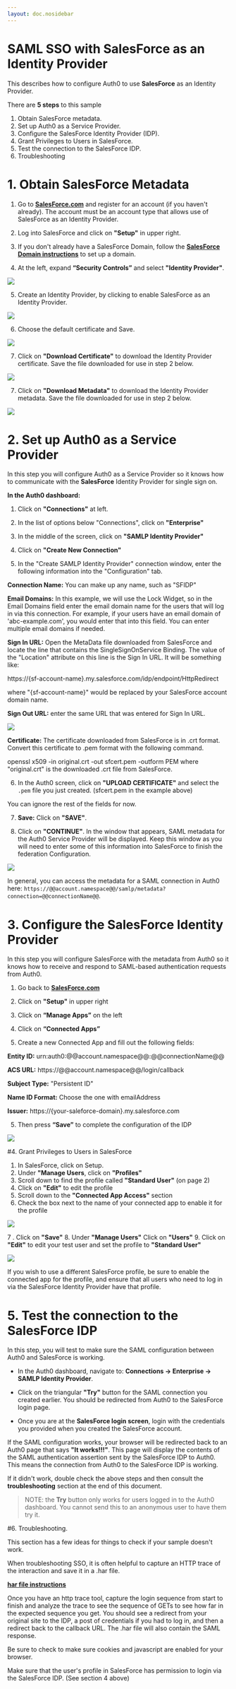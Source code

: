 ```yaml
---
layout: doc.nosidebar
---
```

# SAML SSO with SalesForce as an Identity Provider
This describes how to configure Auth0 to use __SalesForce__ as an Identity Provider.

There are **5 steps** to this sample

1. Obtain SalesForce metadata.
2. Set up Auth0 as a Service Provider.
3. Configure the SalesForce Identity Provider (IDP).
4. Grant Privileges to Users in SalesForce.
5. Test the connection to the SalesForce IDP.
6. Troubleshooting



# 1. Obtain SalesForce Metadata

1. Go to **[SalesForce.com](http://SalesForce.com)** and register for an account (if you haven't already).  The account must be an account type that allows use of SalesForce as an Identity Provider.

2. Log into SalesForce and click on **"Setup"** in upper right.

3. If you don't already have a SalesForce Domain, follow the  **[SalesForce Domain instructions](https://help.salesforce.com/apex/HTViewHelpDoc?id=domain_name_setup.htm&language=en_US)** to set up a domain.

4. At the left, expand **“Security Controls”** and select **"Identity Provider"**.

 ![](https://cdn.auth0.com/docs/img/salesforceidp-1.png)


5. Create an Identity Provider, by clicking to enable SalesForce as an Identity Provider.

 ![](https://cdn.auth0.com/docs/img/salesforceidp-2.png)

6. Choose the default certificate and Save.

 ![](https://cdn.auth0.com/docs/img/salesforceidp-3.png)

7. Click on **"Download Certificate"** to download the Identity Provider certificate.  Save the file downloaded for use in step 2 below.

 ![](https://cdn.auth0.com/docs/img/salesforceidp-4.png)

7. Click on **"Download Metadata"** to download the Identity Provider metadata.  Save the file downloaded for use in step 2 below.

 ![](https://cdn.auth0.com/docs/img/salesforceidp-5.png)


# 2. Set up Auth0 as a Service Provider

In this step you will configure Auth0 as a Service Provider so it knows how to communicate with the __SalesForce__ Identity Provider for single sign on.

**In the Auth0 dashboard:**

1. Click on **"Connections"** at left.
2. In the list of options below "Connections", click on **"Enterprise"**
3. In the middle of the screen, click on **"SAMLP Identity Provider"**
4. Click on **"Create New Connection"**


5. In the "Create SAMLP Identity Provider" connection window, enter the following information into the "Configuration" tab.

**Connection Name:** You can make up any name, such as "SFIDP"

**Email Domains:** In this example, we will use the Lock Widget, so in the Email Domains field enter the email domain name for the users that will log in via this connection.
For example, if your users have an email domain of 'abc-example.com', you would enter that into this field. You can enter multiple email domains if needed.

**Sign In URL:** Open the MetaData file downloaded from SalesForce and locate the line that contains the SingleSignOnService Binding. The value of the "Location" attribute on this line is the Sign In URL.  It will be something like:

 https://{sf-account-name}.my.salesforce.com/idp/endpoint/HttpRedirect

 where "{sf-account-name}" would be replaced by your SalesForce account domain name.


**Sign Out URL:** enter the same URL that was entered for Sign In URL.

 ![](https://cdn.auth0.com/docs/img/salesforceidp-6.png)


**Certificate:**  The certificate downloaded from SalesForce is in .crt format.
Convert this certificate to .pem format with the following command.

openssl x509 -in original.crt -out sfcert.pem -outform PEM
where "original.crt" is the downloaded .crt file from SalesForce.

6. In the Auth0 screen, click on  **"UPLOAD CERTIFICATE"**  and select the `.pem` file you just created. (sfcert.pem in the example above)

You can ignore the rest of the fields for now.

7. **Save:** Click on  **"SAVE"**.


8. Click on  **"CONTINUE"**. In the window that appears, SAML metadata for the Auth0 Service Provider will be displayed.  Keep this window as you will need to enter some of this information into SalesForce to finish the federation Configuration.

 ![](https://cdn.auth0.com/docs/img/salesforceidp-7.png)


In general, you can access the metadata for a SAML connection in Auth0 here: `https://@@account.namespace@@/samlp/metadata?connection=@@connectionName@@`.


# 3. Configure the SalesForce Identity Provider

In this step you will configure SalesForce with the metadata from Auth0 so it knows how to receive and respond to SAML-based authentication requests from Auth0.

1. Go back to **[SalesForce.com](http://salesforce.com)**

2. Click on **"Setup"** in upper right

3. Click on  **“Manage Apps”**  on the left

3. Click on  **“Connected Apps”**

4. Create a new Connected App and fill out the following fields:

**Entity ID:** urn:auth0:@@account.namespace@@:@@connectionName@@

**ACS URL:** https://@@account.namespace@@/login/callback

**Subject Type:** "Persistent ID"

**Name ID Format:** Choose the one with emailAddress

**Issuer:** https://{your-saleforce-domain}.my.salesforce.com

5. Then press  **“Save”** to complete the configuration of the IDP

 ![](https://cdn.auth0.com/docs/img/salesforceidp-8.png)



#4. Grant Privileges to Users in SalesForce

1. In SalesForce, click on Setup.
2. Under **"Manage Users**, click on **"Profiles"**
3. Scroll down to find the profile called **"Standard User"** (on page 2)
4. Click on **"Edit"** to edit the profile
5. Scroll down to the **"Connected App Access"** section
6. Check the box next to the name of your connected app to enable it for the profile

 ![](https://cdn.auth0.com/docs/img/salesforceidp-9.png)

7
. Click on **"Save"**
8. Under **"Manage Users"** Click on **"Users"**
9. Click on **"Edit"** to edit your test user and set the profile to **"Standard User"**


 ![](https://cdn.auth0.com/docs/img/salesforceidp-10.png)

If you wish to use a different SalesForce profile, be sure to enable the connected app for the profile, and ensure that all users who need to log in via the SalesForce Identity Provider have that profile.

# 5. Test the connection to the SalesForce IDP

In this step, you will test to make sure the SAML configuration between Auth0 and SalesForce is working.

* In the Auth0 dashboard, navigate to:  __Connections -> Enterprise -> SAMLP Identity Provider__.

* Click on the triangular **"Try"** button for the SAML connection you created earlier.    You should be redirected from Auth0 to the SalesForce login page.  

* Once you are at the **SalesForce login screen**, login with the credentials you provided when you created the SalesForce account.

If the SAML configuration works, your browser will be redirected back to an Auth0 page that says __"It works!!!"__.  This page will display the contents of the SAML authentication assertion sent by the SalesForce IDP to Auth0.
This means the connection from Auth0 to the SalesForce IDP is working.

If it didn't work, double check the above steps and then consult the **troubleshooting** section at the end of this document.

> NOTE: the **Try** button only works for users logged in to the Auth0 dashboard.  You cannot send this to an anonymous user to have them try it.



#6. Troubleshooting.

This section has a few ideas for things to check if your sample doesn't work.


When troubleshooting SSO, it is often helpful to capture an HTTP trace of the interaction and save it in a .har file.

 **[har file instructions](https://auth0.com/docs/har)**

Once you have an http trace tool, capture the login sequence from start to finish and analyze the trace to see the sequence of GETs to see how far in the expected sequence you get.  You should see a redirect from your original site to the IDP, a post of credentials if you had to log in, and then a redirect back to the callback URL.  The .har file will also contain the SAML response.

Be sure to check to make sure cookies and javascript are enabled for your browser.

Make sure that the user's profile in SalesForce has permission to login via the SalesForce IDP.  (See section 4 above)
